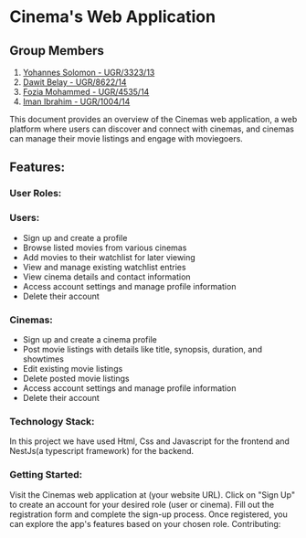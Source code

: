 # Cinema's Web Application
## Group Members
1. [Yohannes Solomon - UGR/3323/13](http://github.com/Johna210)
2. [Dawit Belay - UGR/8622/14](http://github.com/da-wit)
3. [Fozia Mohammed - UGR/4535/14](http://github.com/Iman-301)
4. [Iman Ibrahim - UGR/1004/14](http://github.com/foziamohammed)
   
This document provides an overview of the Cinemas web application, a web platform where users can discover and connect with cinemas, and cinemas can manage their movie listings and engage with moviegoers.

## Features:
### User Roles:
### Users:
- Sign up and create a profile
- Browse listed movies from various cinemas
- Add movies to their watchlist for later viewing
- View and manage existing watchlist entries
- View cinema details and contact information
- Access account settings and manage profile information
- Delete their account

### Cinemas:
- Sign up and create a cinema profile
- Post movie listings with details like title, synopsis, duration, and showtimes
- Edit existing movie listings
- Delete posted movie listings
- Access account settings and manage profile information
- Delete their account

### Technology Stack:

In this project we have used Html, Css and Javascript for the frontend and NestJs(a typescript framework) for the backend.

### Getting Started:

Visit the Cinemas web application at (your website URL).
Click on "Sign Up" to create an account for your desired role (user or cinema).
Fill out the registration form and complete the sign-up process.
Once registered, you can explore the app's features based on your chosen role.
Contributing:


